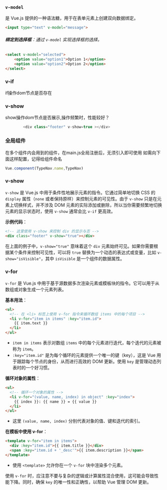 
### `v-model` 
是 Vue.js 提供的一种语法糖，用于在表单元素上创建双向数据绑定。


```html
<input type="text" v-model="message">
```

 ###### **绑定到选择框**：通过 `v-model` 实现选择框的选择。

```HTML
<select v-model="selected">   
	<option value="option1">Option 1</option>   
	<option value="option2">Option 2</option> 
</select>
```

### v-if 
if操作dom节点是否存在
### v-show
show操作dom节点是否展示,操作频繁时，性能较好？
```js
        <div class="footer" v-show=true ></div>
```

### 全局组件
在多个组件内会用到的组件，在main.js全局注册后，无须引入即可使用
如需向下面这样配置，记得给组件命名

```js
Vue.component(TypeNav.name,TypeNav)

```
### v-show

`v-show` 是 Vue.js 中用于条件性地展示元素的指令。它通过简单地切换 CSS 的 `display` 属性（`none` 或者保持原样）来控制元素的可见性。由于 `v-show` 只是在元素上切换样式，并不涉及 DOM 元素的实际添加或删除，所以当你需要频繁地切换元素的显示状态时，使用 `v-show` 通常会比 `v-if` 更高效。

**示例代码**：
```html
<!-- 这里使用 v-show 来控制 div 的显示与否 -->
<div class="footer" v-show="true"></div>
```

在上面的例子中，`v-show="true"` 意味着这个 `div` 元素始终可见。如果你需要根据某个条件来控制可见性，可以将 `true` 替换为一个动态的表达式或变量，比如 `v-show="isVisible"`，其中 `isVisible` 是一个组件的数据属性。

### v-for

`v-for` 是 Vue.js 中用于基于源数据多次渲染元素或模板块的指令。它可以用于从数组或对象生成一个元素列表。

**基本用法**：
```html
<ul>
  <!-- 在 <li> 标签上使用 v-for 指令来循环数组 items 中的每个项目 -->
  <li v-for="item in items" :key="item.id">
    {{ item.text }}
  </li>
</ul>
```

- `item in items` 表示对数组 `items` 中的每个元素进行迭代，每个迭代的元素被称为 `item`。
- `:key="item.id"` 是为每个循环的元素提供一个唯一的键（key），这是 Vue 用于跟踪每个节点的身份，从而进行高效的 DOM 更新。使用 `key` 是管理动态列表时的一个好习惯。

**循环对象的属性**：
```html
<ul>
  <!-- 循环一个对象的属性 -->
  <li v-for="(value, name, index) in object" :key="index">
    {{ index }}: {{ name }} = {{ value }}
  </li>
</ul>
```

- 这里 `(value, name, index)` 分别代表对象的值、键和迭代的索引。

**在模板中使用 v-for**：
```html
<template v-for="item in items">
  <div :key="item.id">{{ item.title }}</div>
  <span :key="item.id + '_desc'">{{ item.description }}</span>
</template>
```

- 使用 `<template>` 允许你在一个 `v-for` 块中渲染多个元素。

使用 `v-for` 时，应注意不要与复杂的逻辑或计算属性混合使用，这可能会导致性能下降。同时，确保 `key` 的唯一性和正确性，以帮助 Vue 管理 DOM 更新。